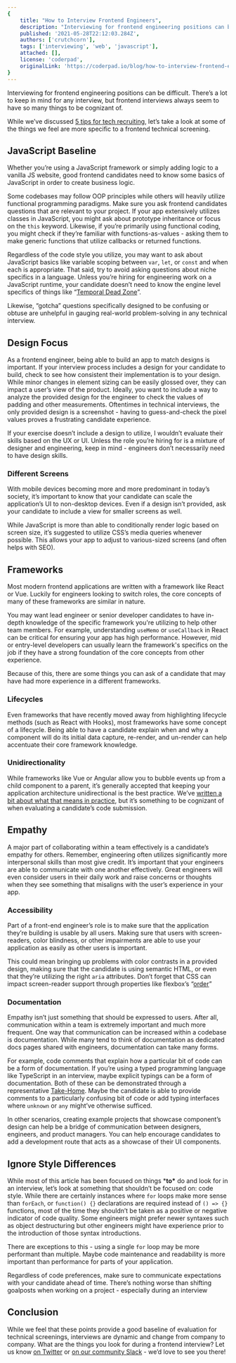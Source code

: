 ```yaml
---
{
    title: "How to Interview Frontend Engineers",
    description: "Interviewing for frontend engineering positions can be difficult. Let's walk through some of the things you should focus on while interviewing",
    published: '2021-05-28T22:12:03.284Z',
    authors: ['crutchcorn'],
    tags: ['interviewing', 'web', 'javascript'],
    attached: [],
    license: 'coderpad',
    originalLink: 'https://coderpad.io/blog/how-to-interview-frontend-engineers/'
}
---
```


Interviewing for frontend engineering positions can be difficult. There’s a lot to keep in mind for any interview, but frontend interviews always seem to have so many things to be cognizant of. 

While we’ve discussed [5 tips for tech recruiting](https://coderpad.io/blog/5-tips-for-tech-recruiting/), let’s take a look at some of the things we feel are more specific to a frontend technical screening.

## JavaScript Baseline

Whether you’re using a JavaScript framework or simply adding logic to a vanilla JS website, good frontend candidates need to know some basics of JavaScript in order to create business logic.

Some codebases may follow OOP principles while others will heavily utilize functional programming paradigms. Make sure you ask frontend candidates questions that are relevant to your project. If your app extensively utilizes classes in JavaScript, you might ask about prototype inheritance or focus on the `this` keyword. Likewise, if you’re primarily using functional coding, you might check if they’re familiar with functions-as-values - asking them to make generic functions that utilize callbacks or returned functions.

Regardless of the code style you utilize, you may want to ask about JavaScript basics like variable scoping between `var`, `let`, or `const` and when each is appropriate. That said, try to avoid asking questions about niche specifics in a language. Unless you’re hiring for engineering work on a JavaScript runtime, your candidate doesn’t need to know the engine level specifics of things like “[Temporal Dead Zone](https://2ality.com/2015/10/why-tdz.html)”. 

Likewise, “gotcha” questions specifically designed to be confusing or obtuse are unhelpful in gauging real-world problem-solving in any technical interview.

## Design Focus

As a frontend engineer, being able to build an app to match designs is important. If your interview process includes a design for your candidate to build, check to see how consistent their implementation is to your design. While minor changes in element sizing can be easily glossed over, they can impact a user’s view of the product. Ideally, you want to include a way to analyze the provided design for the engineer to check the values of padding and other measurements. Oftentimes in technical interviews, the only provided design is a screenshot - having to guess-and-check the pixel values proves a frustrating candidate experience.

If your exercise doesn’t include a design to utilize, I wouldn’t evaluate their skills based on the UX or UI. Unless the role you’re hiring for is a mixture of designer and engineering, keep in mind - engineers don’t necessarily need to have design skills.

### Different Screens

With mobile devices becoming more and more predominant in today’s society, it’s important to know that your candidate can scale the application’s UI to non-desktop devices. Even if a design isn’t provided, ask your candidate to include a view for smaller screens as well.


While JavaScript is more than able to conditionally render logic based on screen size, it’s suggested to utilize CSS’s media queries whenever possible. This allows your app to adjust to various-sized screens (and often helps with SEO).

## Frameworks

Most modern frontend applications are written with a framework like React or Vue. Luckily for engineers looking to switch roles, the core concepts of many of these frameworks are similar in nature.

You may want lead engineer or senior developer candidates to have in-depth knowledge of the specific framework you're utilizing to help other team members. For example, understanding `useMemo` or `useCallback` in React can be critical for ensuring your app has high performance. However, mid or entry-level developers can usually learn the framework's specifics on the job if they have a strong foundation of the core concepts from other experience.

Because of this, there are some things you can ask of a candidate that may have had more experience in a different frameworks.

### Lifecycles

Even frameworks that have recently moved away from highlighting lifecycle methods (such as React with Hooks), most frameworks have some concept of a lifecycle. Being able to have a candidate explain when and why a component will do its initial data capture, re-render, and un-render can help accentuate their core framework knowledge.

### Unidirectionality

While frameworks like Vue or Angular allow you to bubble events up from a child component to a parent, it’s generally accepted that keeping your application architecture unidirectional is the best practice. We’ve [written a bit about what that means in practice](https://coderpad.io/blog/master-react-unidirectional-data-flow/), but it’s something to be cognizant of when evaluating a candidate’s code submission.

## Empathy

A major part of collaborating within a team effectively is a candidate’s empathy for others. Remember, engineering often utilizes significantly more interpersonal skills than most give credit. It’s important that your engineers are able to communicate with one another effectively. Great engineers will even consider users in their daily work and raise concerns or thoughts when they see something that misaligns with the user’s experience in your app.

### Accessibility

Part of a front-end engineer’s role is to make sure that the application they’re building is usable by all users. Making sure that users with screen-readers, color blindness, or other impairments are able to use your application as easily as other users is important. 

This could mean bringing up problems with color contrasts in a provided design, making sure that the candidate is using semantic HTML, or even that they’re utilizing the right `aria` attributes. Don’t forget that CSS can impact screen-reader support through properties like flexbox’s “[order](https://developer.mozilla.org/en-US/docs/Web/CSS/order)”

### Documentation

Empathy isn’t just something that should be expressed to users. After all, communication within a team is extremely important and much more frequent. One way that communication can be increased within a codebase is documentation. While many tend to think of documentation as dedicated docs pages shared with engineers, documentation can take many forms.

For example, code comments that explain how a particular bit of code can be a form of documentation. If you’re using a typed programming language like TypeScript in an interview, maybe explicit typings can be a form of documentation. Both of these can be demonstrated through a representative [Take-Home](https://coderpad.io/blog/hire-better-faster-and-in-a-more-human-way-with-take-homes/). Maybe the candidate is able to provide comments to a particularly confusing bit of code or add typing interfaces where `unknown` or `any` might’ve otherwise sufficed.


In other scenarios, creating example projects that showcase component’s design can help be a bridge of communication between designers, engineers, and product managers. You can help encourage candidates to add a development route that acts as a showcase of their UI components.

## Ignore Style Differences

While most of this article has been focused on things ***to\*** do and look for in an interview, let’s look at something that shouldn’t be focused on: code style. While there are certainly instances where `for` loops make more sense than `forEach`, or `function() {}` declarations are required instead of `() => {}` functions, most of the time they shouldn’t be taken as a positive or negative indicator of code quality. Some engineers might prefer newer syntaxes such as object destructuring but other engineers might have experience prior to the introduction of those syntax introductions.

There are exceptions to this - using a single `for` loop may be more performant than multiple. Maybe code maintenance and readability is more important than performance for parts of your application.

Regardless of code preferences, make sure to communicate expectations with your candidate ahead of time. There’s nothing worse than shifting goalposts when working on a project - especially during an interview

## Conclusion

While we feel that these points provide a good baseline of evaluation for technical screenings, interviews are dynamic and change from company to company. What are the things you look for during a frontend interview? Let us know [on Twitter](https://twitter.com/coderpad) or [on our community Slack](https://bit.ly/coderpad-slack) - we’d love to see you there!